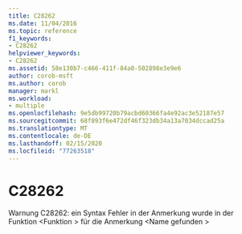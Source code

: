 ```yaml
---
title: C28262
ms.date: 11/04/2016
ms.topic: reference
f1_keywords:
- C28262
helpviewer_keywords:
- C28262
ms.assetid: 58e130b7-c466-411f-84a0-502898e3e9e6
author: corob-msft
ms.author: corob
manager: markl
ms.workload:
- multiple
ms.openlocfilehash: 9e5db99720b79acbd60366fa4e92ac3e52187e57
ms.sourcegitcommit: 68f893f6e472df46f323db34a13a7034dccad25a
ms.translationtype: MT
ms.contentlocale: de-DE
ms.lasthandoff: 02/15/2020
ms.locfileid: "77263518"
---
```

# <a name="c28262"></a>C28262
Warnung C28262: ein Syntax Fehler in der Anmerkung wurde in der Funktion \<Funktion > für die Anmerkung \<Name gefunden >
